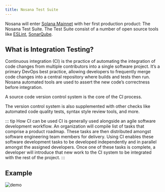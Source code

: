 ```yaml
---
title: Nosana Test Suite
---
```


Nosana will enter [Solana Mainnet](https://docs.solana.com/clusters#mainnet-beta) with her first 
production product: The Nosana Test Suite.
The Test Suite consist of a number of open source tools like [ESLint](https://eslint.org/),
[SonarQube](https://www.sonarqube.org/).

## What is Integration Testing?

Continuous integration (CI) is the practice of automating the integration of code changes from multiple contributors
into a single software project.
It’s a primary DevOps best practice, allowing developers to frequently merge code changes into a central repository
where builds and tests then run.
Nosana automated tools are used to assert the new code’s correctness before integration.

A source code version control system is the core of the CI process.

The version control system is also supplemented with other checks like automated code quality tests,
syntax style review tools, and more.

::: tip How CI can be used
CI is generally used alongside an agile software development workflow.
An organization will compile list of tasks that comprise a product roadmap.
These tasks are then distributed amongst software engineering team members for delivery.
Using CI enables these software development tasks to be developed independently
and in parallel amongst the assigned developers.
Once one of these tasks is complete,
a developer will introduce that new work to the CI system to be integrated with the rest of the project.
:::

## Example 

![demo](~@assets/demo.png)

